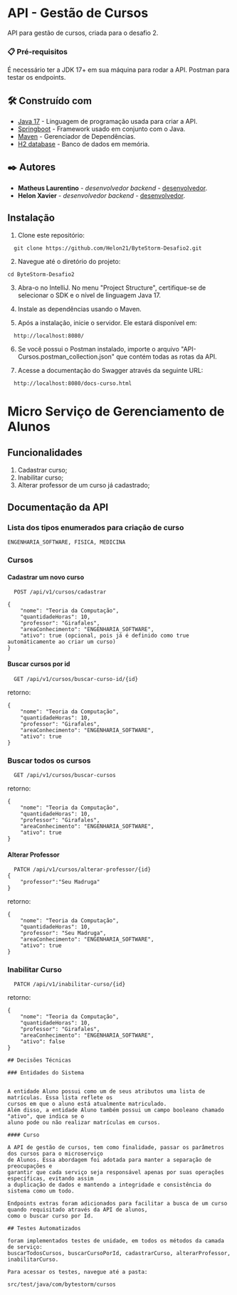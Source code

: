 # API - Gestão de Cursos

API para gestão de cursos, criada para o desafio 2.

### 📋 Pré-requisitos

É necessário ter a JDK 17+ em sua máquina para rodar a API.
Postman para testar os endpoints.

## 🛠️ Construído com

* [Java 17](https://www.java.com/pt-BR/) - Linguagem de programação usada para criar a API.
* [Springboot](https://spring.io) - Framework usado em conjunto com o Java.
* [Maven](https://maven.apache.org/) - Gerenciador de Dependências.
* [H2 database](https://www.h2database.com/html/main.html) - Banco de dados em memória.

## ✒️ Autores

* **Matheus Laurentino** - *desenvolvedor backend* - [desenvolvedor](https://github.com/MathLaurentino).
* **Helon Xavier** - *desenvolvedor backend* - [desenvolvedor](https://github.com/Helon21).

## Instalação

1. Clone este repositório:
```
  git clone https://github.com/Helon21/ByteStorm-Desafio2.git
```

2. Navegue até o diretório do projeto:
```
cd ByteStorm-Desafio2
```

3. Abra-o no IntelliJ. No menu "Project Structure", certifique-se de selecionar o
   SDK e o nível de linguagem Java 17.


4. Instale as dependências usando o Maven.


5. Após a instalação, inicie o servidor. Ele estará disponível em:
```
  http://localhost:8080/
```

6. Se você possui o Postman instalado, importe o arquivo
   "API-Cursos.postman_collection.json" que contém todas as rotas da API.


7. Acesse a documentação do Swagger através da seguinte URL:
```
  http://localhost:8080/docs-curso.html
```


# Micro Serviço de Gerenciamento de Alunos

## Funcionalidades 

1. Cadastrar curso;
2. Inabilitar curso;
3. Alterar professor de um curso já cadastrado;

## Documentação da API

### Lista dos tipos enumerados para criação de curso

```
ENGENHARIA_SOFTWARE, FISICA, MEDICINA
```

### Cursos

#### Cadastrar um novo curso

```http
  POST /api/v1/cursos/cadastrar
```
```
{ 
    "nome": "Teoria da Computação",
    "quantidadeHoras": 10,
    "professor": "Girafales",
    "areaConhecimento": "ENGENHARIA_SOFTWARE",
    "ativo": true (opcional, pois já é definido como true automáticamente ao criar um curso)
}
```

#### Buscar cursos por id

```http
  GET /api/v1/cursos/buscar-curso-id/{id}
```
retorno:
```
{
    "nome": "Teoria da Computação",
    "quantidadeHoras": 10,
    "professor": "Girafales",
    "areaConhecimento": "ENGENHARIA_SOFTWARE",
    "ativo": true
}
```

### Buscar todos os cursos

```http
  GET /api/v1/cursos/buscar-cursos
```
retorno:
```
{
    "nome": "Teoria da Computação",
    "quantidadeHoras": 10,
    "professor": "Girafales",
    "areaConhecimento": "ENGENHARIA_SOFTWARE",
    "ativo": true
}
```

#### Alterar Professor

```http
  PATCH /api/v1/cursos/alterar-professor/{id}
{
    "professor":"Seu Madruga"
}
```
retorno:
```
{
    "nome": "Teoria da Computação",
    "quantidadeHoras": 10,
    "professor": "Seu Madruga",
    "areaConhecimento": "ENGENHARIA_SOFTWARE",
    "ativo": true
}
```

### Inabilitar Curso

```http
  PATCH /api/v1/inabilitar-curso/{id}
```
retorno:
```
{
    "nome": "Teoria da Computação",
    "quantidadeHoras": 10,
    "professor": "Girafales",
    "areaConhecimento": "ENGENHARIA_SOFTWARE",
    "ativo": false
}

## Decisões Técnicas

### Entidades do Sistema


A entidade Aluno possui como um de seus atributos uma lista de matrículas. Essa lista reflete os
cursos em que o aluno está atualmente matriculado.
Além disso, a entidade Aluno também possui um campo booleano chamado "ativo", que indica se o
aluno pode ou não realizar matrículas em cursos.

#### Curso

A API de gestão de cursos, tem como finalidade, passar os parâmetros dos cursos para o microserviço
de Alunos. Essa abordagem foi adotada para manter a separação de preocupações e
garantir que cada serviço seja responsável apenas por suas operações específicas, evitando assim
a duplicação de dados e mantendo a integridade e consistência do sistema como um todo.

Endpoints extras foram adicionados para facilitar a busca de um curso quando requisitado através da API de alunos,
como o buscar curso por Id. 

## Testes Automatizados

foram implementados testes de unidade, em todos os métodos da camada de serviço: 
buscarTodosCursos, buscarCursoPorId, cadastrarCurso, alterarProfessor, inabilitarCurso. 

Para acessar os testes, navegue até a pasta:
```
    src/test/java/com/bytestorm/cursos
```
